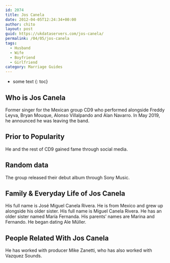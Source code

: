 ```yaml
---
id: 2074
title: Jos Canela
date: 2012-04-05T12:24:34+00:00
author: chito
layout: post
guid: https://ukdataservers.com/jos-canela/
permalink: /04/05/jos-canela
tags:
  - Husband
  - Wife
  - Boyfriend
  - Girlfriend
category: Marriage Guides
---
```


* some text
{: toc}
          
          
## Who is  Jos Canela
                  
                  
                  
Former singer for the Mexican group CD9 who performed alongside Freddy Leyva, Bryan Mouque, Alonso Villalpando and Alan Navarro. In May 2019, he announced he was leaving the band. 
                  
                
                
                
## Prior to Popularity 
                  
                  
                  
He and the rest of CD9 gained fame through social media.
                  
                
                
                
## Random data 
                  
                  
                  
The group released their debut album through Sony Music.
                  
                
                
                
## Family & Everyday Life of Jos Canela
                  
                  
                  
His full name is José Miguel Canela Rivera. He is from Mexico and grew up alongside his older sister. His full name is Miguel Canela Rivera. He has an older sister named María Fernanda. His parents&#8217; names are Marina and Fernando. He began dating Ale Müller. 
                  
                
                
                
## People Related With  Jos Canela
                  
                  
                  
He has worked with producer Mike Zanetti, who has also worked with Vazquez Sounds.
                  
                
              
            
          
          
          
    
    
  
